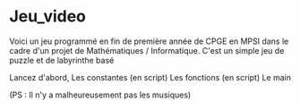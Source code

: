 # Jeu_video
Voici un jeu programmé en fin de première année de CPGE en MPSI dans le cadre d'un projet de Mathématiques / Informatique. C'est un simple jeu de puzzle et de labyrinthe basé 

Lancez d'abord,  Les constantes (en script) Les fonctions (en script) Le main

(PS : Il n'y a malheureusement pas les musiques)
